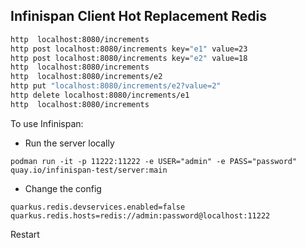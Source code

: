 ## Infinispan Client Hot Replacement Redis

```bash
http  localhost:8080/increments
http post localhost:8080/increments key="e1" value=23
http post localhost:8080/increments key="e2" value=18
http  localhost:8080/increments
http  localhost:8080/increments/e2
http put "localhost:8080/increments/e2?value=2"
http delete localhost:8080/increments/e1
http  localhost:8080/increments
```

To use Infinispan:

* Run the server locally

```shell
podman run -it -p 11222:11222 -e USER="admin" -e PASS="password" quay.io/infinispan-test/server:main
```

* Change the config

```properties
quarkus.redis.devservices.enabled=false
quarkus.redis.hosts=redis://admin:password@localhost:11222
```

Restart